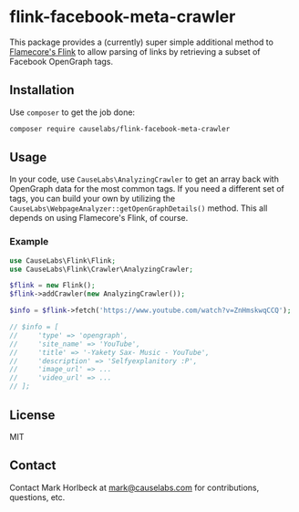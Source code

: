 # flink-facebook-meta-crawler

This package provides a (currently) super simple additional method to [Flamecore's Flink](https://github.com/FlameCore/Flink) to allow parsing of links by retrieving a subset of Facebook OpenGraph tags.

## Installation

Use `composer` to get the job done:

```bash
composer require causelabs/flink-facebook-meta-crawler
```

## Usage

In your code, use `CauseLabs\AnalyzingCrawler` to get an array back with OpenGraph data for the most common tags. If you need a different set of tags, you can build your own by utilizing the `CauseLabs\WebpageAnalyzer::getOpenGraphDetails()` method. This all depends on using Flamecore's Flink, of course.

### Example

```php
use CauseLabs\Flink\Flink;
use CauseLabs\Flink\Crawler\AnalyzingCrawler;

$flink = new Flink();
$flink->addCrawler(new AnalyzingCrawler());

$info = $flink->fetch('https://www.youtube.com/watch?v=ZnHmskwqCCQ');

// $info = [
//     'type' => 'opengraph',
//     'site_name' => 'YouTube',
//     'title' => '-Yakety Sax- Music - YouTube',
//     'description' => 'Selfyexplanitory :P',
//     'image_url' => ...
//     'video_url' => ...
// ];

```

## License

MIT

## Contact

Contact Mark Horlbeck at mark@causelabs.com for contributions, questions, etc.
